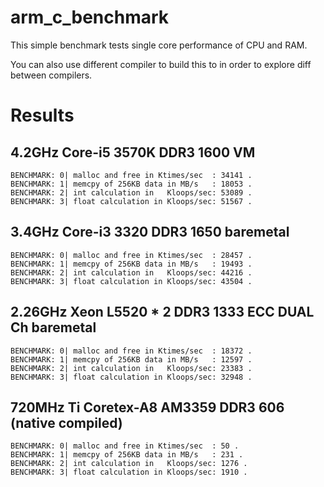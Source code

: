 arm_c_benchmark
===============
This simple benchmark tests single core performance of CPU and RAM. 

You can also use different compiler to build this to in order to explore diff between compilers.


Results
=======

4.2GHz Core-i5 3570K DDR3 1600 VM 
---------------------------------
    BENCHMARK: 0| malloc and free in Ktimes/sec  : 34141 .
    BENCHMARK: 1| memcpy of 256KB data in MB/s   : 18053 .
    BENCHMARK: 2| int calculation in   Kloops/sec: 53089 .
    BENCHMARK: 3| float calculation in Kloops/sec: 51567 .


3.4GHz Core-i3 3320 DDR3 1650 baremetal
---------------------------------------
    BENCHMARK: 0| malloc and free in Ktimes/sec  : 28457 .
    BENCHMARK: 1| memcpy of 256KB data in MB/s   : 19493 .
    BENCHMARK: 2| int calculation in   Kloops/sec: 44216 .
    BENCHMARK: 3| float calculation in Kloops/sec: 43504 .
    
    
2.26GHz Xeon L5520 * 2 DDR3 1333 ECC DUAL Ch baremetal
------------------------------------------------------

    BENCHMARK: 0| malloc and free in Ktimes/sec  : 18372 .
    BENCHMARK: 1| memcpy of 256KB data in MB/s   : 12597 .
    BENCHMARK: 2| int calculation in   Kloops/sec: 23383 .
    BENCHMARK: 3| float calculation in Kloops/sec: 32948 .

720MHz Ti Coretex-A8 AM3359 DDR3 606 (native compiled)
------------------------------------------------------
    BENCHMARK: 0| malloc and free in Ktimes/sec  : 50 .
    BENCHMARK: 1| memcpy of 256KB data in MB/s   : 231 .
    BENCHMARK: 2| int calculation in   Kloops/sec: 1276 .
    BENCHMARK: 3| float calculation in Kloops/sec: 1910 .
